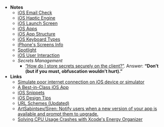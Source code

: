 - **Notes**
	- [iOS Email Check](iOS%20Email%20Check.md)
	- [iOS Haptic Engine](iOS%20Haptic%20Engine.md)
	- [iOS Launch Screen](iOS%20Launch%20Screen.md)
	- [iOS Apps](iOS/iOS%20Apps.md)
	- [iOS App Structure](iOS/iOS%20App%20Structure.md)
	- [iOS Keyboard Types](iOS/iOS%20Keyboard%20Types.md)
	- [iPhone's Screens Info](iOS/iPhone's%20Screens%20Info.md)
	- [Spotlight](iOS/Spotlight.md)
	- [iOS User Interaction](iOS/iOS%20User%20Interaction.md)
	- *Secrets Management*
		- [“How do I store secrets securely on the client?”](https://nshipster.com/secrets/). Answer: **“Don’t (but if you must, obfuscation wouldn’t hurt).”**
- **Links**
	- [Simulate poor internet connection on iOS device or simulator](https://levelup.gitconnected.com/simulate-poor-internet-connection-on-ios-device-or-simulator-5e0650cb44d8)
	- [A Best-in-Class iOS App](https://www.swiftjectivec.com/a-best-in-class-app/)
	- [iOS Snippets](https://github.com/jrasmusson/ios-starter-kit)
	- [iOS Design Tips](https://twitter.com/JordanMorgan10/status/1266717673053917184)
	- [URL Schemes (Updated)](https://gist.github.com/deanlyoung/368e274945a6929e0ea77c4eca345560)
	- [ArtSabintsev/Siren: Notify users when a new version of your app is available and prompt them to upgrade.](https://github.com/ArtSabintsev/Siren)
	- [Solving CPU Usage Crashes with Xcode's Energy Organizer](https://swiftrocks.com/debug-cpu-exceptions-xcode-energy-reports)

